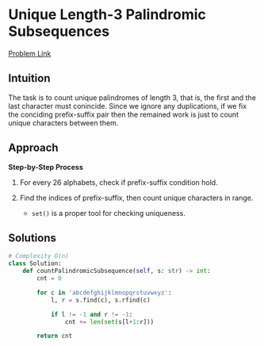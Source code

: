 **Unique Length-3 Palindromic Subsequences**
=
[Problem Link](https://leetcode.com/problems/unique-length-3-palindromic-subsequences/description)

## Intuition
The task is to count unique palindromes of length 3, that is, the first and the last character must conincide.
Since we ignore any duplications, if we fix the conciding prefix-suffix pair then the remained work is just to count unique characters
between them.

## Approach
**Step-by-Step Process**

1. For every 26 alphabets, check if prefix-suffix condition hold.

2. Find the indices of prefix-suffix, then count unique characters in range.
    - `set()` is a proper tool for checking uniqueness.
  
## Solutions
```python
# Complexity O(n)
class Solution:
    def countPalindromicSubsequence(self, s: str) -> int:
        cnt = 0

        for c in 'abcdefghijklmnopqrstuvwxyz':
            l, r = s.find(c), s.rfind(c)

            if l != -1 and r != -1:
                cnt += len(set(s[l+1:r]))

        return cnt
```
